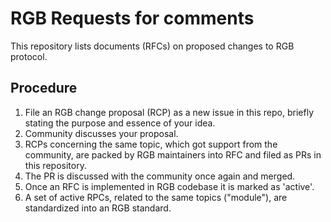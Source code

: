 # RGB Requests for comments

This repository lists documents (RFCs) on proposed changes to RGB protocol.

## Procedure

1. File an RGB change proposal (RCP) as a new issue in this repo, briefly stating the purpose and essence of your idea.
2. Community discusses your proposal.
3. RCPs concerning the same topic, which got support from the community, are packed by RGB maintainers into RFC and filed as PRs in this repository.
4. The PR is discussed with the community once again and merged.
5. Once an RFC is implemented in RGB codebase it is marked as 'active'.
6. A set of active RPCs, related to the same topics ("module"), are standardized into an RGB standard.
